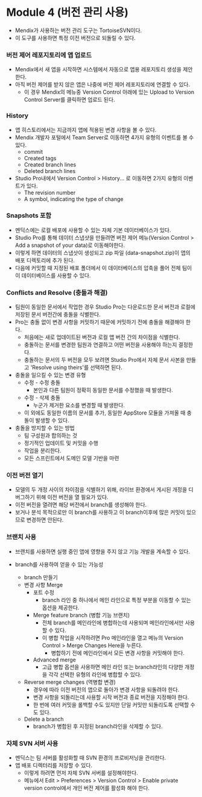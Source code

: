 # Module 4 (버전 관리 사용)

- Mendix가 사용하는 버전 관리 도구는 TortoiseSVN이다.
- 이 도구를 사용하면 특정 이전 버전으로 되돌릴 수 있다.



### 버전 제어 레포지토리에 앱 업로드

- Mendix에서 새 앱을 시작하면 시스템에서 자동으로 앱용 레포지토리 생성을 제안한다.
- 아직 버전 제어를 받지 않은 앱은 나중에 버전 제어 레포지토리에 연결할 수 있다.
  - 이 경우 Mendix의 메뉴중 Version Control 아래에 있는 Upload to Version Control Server를 클릭하면 업로드 된다.



### History

- 앱 히스토리에서는 지금까지 앱에 적용된 변경 사항을 볼 수 있다.
- Mendix 개발자 포털에서 Team Server로 이동하면 4가지 유형의 이벤트를 볼 수 있다.
  - commit
  - Created tags
  - Created branch lines
  - Deleted branch lines
- Studio Pro내에서 Version Control > History... 로 이동하면 2가지 유형의 이벤트가 있다.
  - The revision number
  - A symbol, indicating the type of change



### Snapshots 포함

- 멘딕스에는 로컬 배포에 사용할 수 있는 자체 기본 데이터베이스가 있다.
- Studio Pro를 통해 데이터 스냅샷을 만들려면 버전 제어 메뉴(Version Control >  Add a snapshot of your data)로  이동해야한다.
- 이렇게 하면 데이터의 스냅샷이 생성되고 zip 파일 (data-snapshot.zip)이 앱의 배포 디렉토리에 추가 된다.
- 다음에 커밋할 때 지정된 배포 폴더에서 이 데이터베이스의 압축을 풀어 전체 팀이 이 데이터베이스를 사용할 수 있다.



### Conflicts and Resolve (충돌과 해결)

- 팀원이 동일한 문서에서 작업한 경우 Studio Pro는 다운로드한 문서 버전과 로컬에 저장된 문서 버전간에 충돌을 식별한다.
- Pro는 충돌 없이 변경 사항을 커밋하기 때문에 커밋하기 전에 충돌을 해결해야 한다.
  - 처음에는 새로 업데이트된 버전과 로컬 앱 버전 간의 차이점을 식별한다.
  - 충돌하는 문서를 변경한 팀원과 연결하고 어떤 버전을 사용해야 하는지 결정한다.
  - 충돌하는 문서의 두 버전을 모두 보려면 Studio Pro에서 자체 문서 사본을 만들고 'Resolve using theirs'를 선택하면 된다.
- 충돌을 일으킬 수 있는 변경 유형
  - 수정 - 수정 충돌
    - 본인과 다른 팀원이 정확히 동일한 문서를 수정했을 때 발생한다.
  - 수정 - 삭제 충돌
    - 누군가 제거한 요소를 변경할 때 발생한다.
  - 이 외에도 동일한 이름의 문서를 추가, 동일한 AppStore 모듈을 가져올 때 충돌이 발생할 수 있다.
- 충돌을 방지할 수 있는 방법
  - 팀 구성원과 합의하는 것
  - 정기적인 업데이트 및 커밋을 수행
  - 작업을 분리한다.
  - 모든 스프린트에서 도메인 모델 기반을 마련



### 이전 버전 열기

- 모델의 두 개정 사이의 차이점을 식별하기 위해, 라이브 환경에서 게시된 개정을 디버그하기 위해 이전 버전을 열 필요가 있다.
- 이전 버전을 열려면 해당 버전에서 branch를 생성해야 한다.
- 보거나 분석 목적으로만 이 branch를 사용하고 이 branch이후에 많은 커밋이 있으므로 변경하면 안된다.



### 브랜치 사용

- 브랜치를 사용하면 실행 중인 앱에 영향을 주지 않고 기능 개발을 계속할 수 있다.
- branch를 사용하여 얻을 수 있는 가능성

  - branch 만들기
  - 변경 사항 Merge
    - 포트 수정 
      - branch 라인 중 하나에서 메인 라인으로 특정 부분을 이동할 수 있는 옵션을 제공한다.
    - Merge feature branch (병합 기능 브랜치)
      - 전체 branch를 메인라인에 병합하는데 사용되며 메인라인에서만 사용할 수 있다.
      - 이 병합 작업을 시작하려면 Pro 메인라인을 열고 메뉴의 Version Control > Merge Changes Here을 누른다.
        - 병합하기 전에 메인라인에서 모든 변경 사항을 커밋해야 한다.
    - Advanced merge 
      - 고급 병합 옵션을 사용하면 메인 라인 또는 branch라인의 다양한 개정을 각각 선택한 유형의 라인에 병합할 수 있다.
  - Reverse merge changes (역병합 변경)
    - 경우에 따라 이전 버전의 앱으로 돌아가 변경 사항을 되돌려야 한다.
    - 변경 사항을 되돌리는데 사용할 시작 버전과 종료 버전을 지정해야 한다.
    - 한 번에 여러 커밋을 롤백할 수도 있지만 단일 커밋만 되돌리도록 선택할 수도 있다.
  - Delete a branch 
    - branch가 병합된 후 지정된 branch라인을 삭제할 수 있다.



### 자체 SVN 서버 사용

- 멘딕스는 팀 서버를 활성화할 때 SVN 환경의 프로비저닝을 관리한다.
- 앱 배포 디렉터리를 저장할 수 있다.
  - 이렇게 하려면 먼저 자체 SVN 서버를 설정해야한다.
  - 메뉴에서 Edit > Preferences > Version Control > Enable private version control에서 개인 버전 제어를 활성화 해야 한다.



